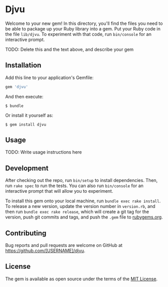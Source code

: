# Djvu

Welcome to your new gem! In this directory, you'll find the files you need to be able to package up your Ruby library into a gem. Put your Ruby code in the file `lib/djvu`. To experiment with that code, run `bin/console` for an interactive prompt.

TODO: Delete this and the text above, and describe your gem

## Installation

Add this line to your application's Gemfile:

```ruby
gem 'djvu'
```

And then execute:

    $ bundle

Or install it yourself as:

    $ gem install djvu

## Usage

TODO: Write usage instructions here

## Development

After checking out the repo, run `bin/setup` to install dependencies. Then, run `rake spec` to run the tests. You can also run `bin/console` for an interactive prompt that will allow you to experiment.

To install this gem onto your local machine, run `bundle exec rake install`. To release a new version, update the version number in `version.rb`, and then run `bundle exec rake release`, which will create a git tag for the version, push git commits and tags, and push the `.gem` file to [rubygems.org](https://rubygems.org).

## Contributing

Bug reports and pull requests are welcome on GitHub at https://github.com/[USERNAME]/djvu.


## License

The gem is available as open source under the terms of the [MIT License](http://opensource.org/licenses/MIT).

